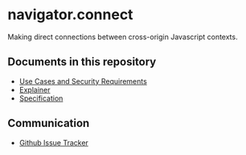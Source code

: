 navigator.connect
=================

Making direct connections between cross-origin Javascript contexts.

Documents in this repository
----------------------------

* [Use Cases and Security Requirements](https://mkruisselbrink.github.io/navigator-connect/use-cases.html)
* [Explainer](explainer.md)
* [Specification](https://mkruisselbrink.github.io/navigator-connect/)

Communication
-------------

* [Github Issue Tracker](https://github.com/mkruisselbrink/navigator-connect/issues)
